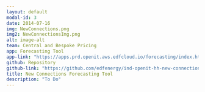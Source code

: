 ```yaml
---
layout: default
modal-id: 3
date: 2014-07-16
img: NewConnections.png
img2: NewConnectionsImg.png
alt: image-alt
team: Central and Bespoke Pricing
app: Forecasting Tool
app-link: "https://apps.prd.openit.aws.edfcloud.io/forecasting/index.html"
github: Repository
github-link: "https://github.com/edfenergy/ind-openit-hh-new-connection-service"
title: New Connections Forecasting Tool
description: "To Do"
---
```

